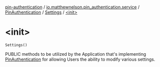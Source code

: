 [pin-authentication](../../../index.md) / [io.matthewnelson.pin_authentication.service](../../index.md) / [PinAuthentication](../index.md) / [Settings](index.md) / [&lt;init&gt;](./-init-.md)

# &lt;init&gt;

`Settings()`

PUBLIC methods to be utilized by the Application that's
implementing [PinAuthentication](../index.md) for allowing Users
the ability to modify various settings.

